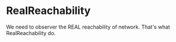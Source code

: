 # RealReachability
We need to observer the REAL reachability of network. That's what RealReachability do.
